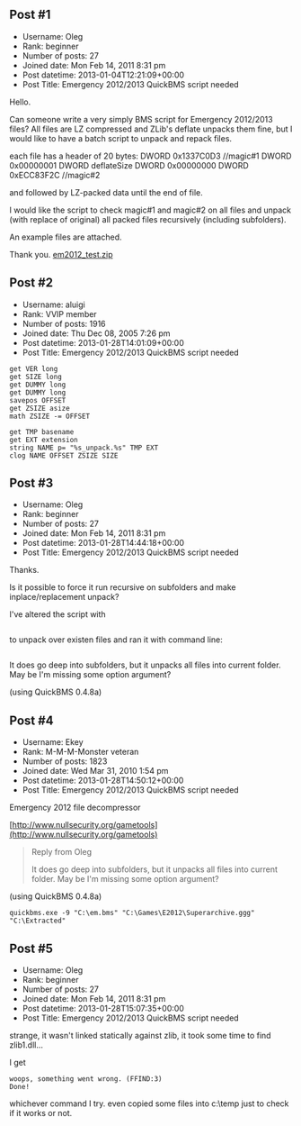 ## Post #1
- Username: Oleg
- Rank: beginner
- Number of posts: 27
- Joined date: Mon Feb 14, 2011 8:31 pm
- Post datetime: 2013-01-04T12:21:09+00:00
- Post Title: Emergency 2012/2013 QuickBMS script needed

Hello.

Can someone write a very simply BMS script for Emergency 2012/2013 files? All files are LZ compressed and ZLib's deflate unpacks them fine, but I would like to have a batch script to unpack and repack files.

each file has a header of 20 bytes:
DWORD 0x1337C0D3 //magic#1
DWORD 0x00000001
DWORD deflateSize
DWORD 0x00000000
DWORD 0xECC83F2C //magic#2

and followed by LZ-packed data until the end of file.

I would like the script to check magic#1 and magic#2 on all files and unpack (with replace of original) all packed files recursively (including subfolders).

An example files are attached.

Thank you.
[em2012_test.zip](https://xentaxbackup.github.io/file/6111_em2012_test.zip)
## Post #2
- Username: aluigi
- Rank: VVIP member
- Number of posts: 1916
- Joined date: Thu Dec 08, 2005 7:26 pm
- Post datetime: 2013-01-28T14:01:09+00:00
- Post Title: Emergency 2012/2013 QuickBMS script needed

```
get VER long
get SIZE long
get DUMMY long
get DUMMY long
savepos OFFSET
get ZSIZE asize
math ZSIZE -= OFFSET

get TMP basename
get EXT extension
string NAME p= "%s_unpack.%s" TMP EXT
clog NAME OFFSET ZSIZE SIZE
```
## Post #3
- Username: Oleg
- Rank: beginner
- Number of posts: 27
- Joined date: Mon Feb 14, 2011 8:31 pm
- Post datetime: 2013-01-28T14:44:18+00:00
- Post Title: Emergency 2012/2013 QuickBMS script needed

Thanks.

Is it possible to force it run recursive on subfolders and make inplace/replacement unpack?

I've altered the script with

```

```

to unpack over existen files and ran it with command line:

```

```


It does go deep into subfolders, but it unpacks all files into current folder. May be I'm missing some option argument?

(using QuickBMS 0.4.8a)
## Post #4
- Username: Ekey
- Rank: M-M-M-Monster veteran
- Number of posts: 1823
- Joined date: Wed Mar 31, 2010 1:54 pm
- Post datetime: 2013-01-28T14:50:12+00:00
- Post Title: Emergency 2012/2013 QuickBMS script needed

Emergency 2012 file decompressor

[http://www.nullsecurity.org/gametools](http://www.nullsecurity.org/gametools)

> Reply from Oleg
>
> It does go deep into subfolders, but it unpacks all files into current folder. May be I'm missing some option argument?

(using QuickBMS 0.4.8a)

```
quickbms.exe -9 "C:\em.bms" "C:\Games\E2012\Superarchive.ggg" "C:\Extracted"
```
## Post #5
- Username: Oleg
- Rank: beginner
- Number of posts: 27
- Joined date: Mon Feb 14, 2011 8:31 pm
- Post datetime: 2013-01-28T15:07:35+00:00
- Post Title: Emergency 2012/2013 QuickBMS script needed

strange, it wasn't linked statically against zlib, it took some time to find zlib1.dll...

I get 

```
woops, something went wrong. (FFIND:3)
Done!

```

whichever command I try. even copied some files into c:\temp just to check if it works or not.
